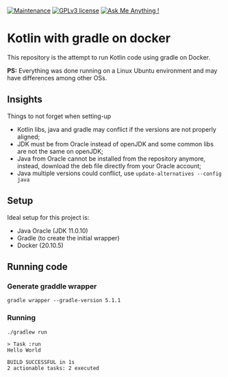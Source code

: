 [![Maintenance](https://img.shields.io/badge/Version-alpha_test-purple.svg)](https://GitHub.com/Naereen/StrapDown.js/graphs/commit-activity)
[![GPLv3 license](https://img.shields.io/badge/License-GPLv3-blue.svg)](http://perso.crans.org/besson/LICENSE.html)
[![Ask Me Anything !](https://img.shields.io/badge/Ask%20me-anything-1abc9c.svg)](https://GitHub.com/Naereen/ama)

# Kotlin with gradle on docker
This repository is the attempt to run Kotlin code using gradle on Docker.

**PS:** Everything was done running on a Linux Ubuntu environment and may have differences among other OSs.

## Insights
Things to not forget when setting-up
- Kotlin libs, java and gradle may conflict if the versions are not properly aligned;
- JDK must be from Oracle instead of openJDK and some common libs are not the same on openJDK;
- Java from Oracle cannot be installed from the repository anymore, instead, download the deb file directly from your Oracle account;
- Java multiple versions could conflict, use `update-alternatives --config java`

## Setup
Ideal setup for this project is:
- Java Oracle (JDK 11.0.10)
- Gradle (to create the initial wrapper)
- Docker (20.10.5)

## Running code
### Generate graddle wrapper
`gradle wrapper --gradle-version 5.1.1`
### Running
```
./gradlew run

> Task :run
Hello World

BUILD SUCCESSFUL in 1s
2 actionable tasks: 2 executed
```
